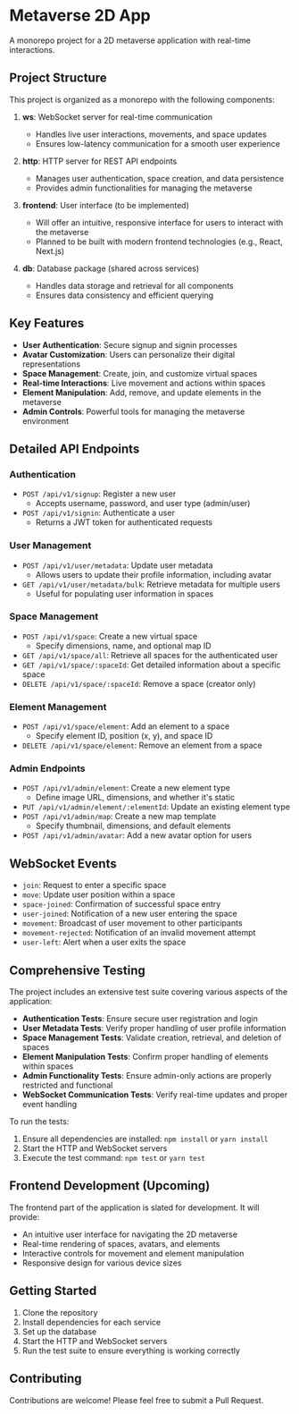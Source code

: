 # Metaverse 2D App

A monorepo project for a 2D metaverse application with real-time interactions.

## Project Structure

This project is organized as a monorepo with the following components:

1. **ws**: WebSocket server for real-time communication
   - Handles live user interactions, movements, and space updates
   - Ensures low-latency communication for a smooth user experience

2. **http**: HTTP server for REST API endpoints
   - Manages user authentication, space creation, and data persistence
   - Provides admin functionalities for managing the metaverse

3. **frontend**: User interface (to be implemented)
   - Will offer an intuitive, responsive interface for users to interact with the metaverse
   - Planned to be built with modern frontend technologies (e.g., React, Next.js)

4. **db**: Database package (shared across services)
   - Handles data storage and retrieval for all components
   - Ensures data consistency and efficient querying

## Key Features

- **User Authentication**: Secure signup and signin processes
- **Avatar Customization**: Users can personalize their digital representations
- **Space Management**: Create, join, and customize virtual spaces
- **Real-time Interactions**: Live movement and actions within spaces
- **Element Manipulation**: Add, remove, and update elements in the metaverse
- **Admin Controls**: Powerful tools for managing the metaverse environment

## Detailed API Endpoints

### Authentication
- `POST /api/v1/signup`: Register a new user
  - Accepts username, password, and user type (admin/user)
- `POST /api/v1/signin`: Authenticate a user
  - Returns a JWT token for authenticated requests

### User Management
- `POST /api/v1/user/metadata`: Update user metadata
  - Allows users to update their profile information, including avatar
- `GET /api/v1/user/metadata/bulk`: Retrieve metadata for multiple users
  - Useful for populating user information in spaces

### Space Management
- `POST /api/v1/space`: Create a new virtual space
  - Specify dimensions, name, and optional map ID
- `GET /api/v1/space/all`: Retrieve all spaces for the authenticated user
- `GET /api/v1/space/:spaceId`: Get detailed information about a specific space
- `DELETE /api/v1/space/:spaceId`: Remove a space (creator only)

### Element Management
- `POST /api/v1/space/element`: Add an element to a space
  - Specify element ID, position (x, y), and space ID
- `DELETE /api/v1/space/element`: Remove an element from a space

### Admin Endpoints
- `POST /api/v1/admin/element`: Create a new element type
  - Define image URL, dimensions, and whether it's static
- `PUT /api/v1/admin/element/:elementId`: Update an existing element type
- `POST /api/v1/admin/map`: Create a new map template
  - Specify thumbnail, dimensions, and default elements
- `POST /api/v1/admin/avatar`: Add a new avatar option for users

## WebSocket Events

- `join`: Request to enter a specific space
- `move`: Update user position within a space
- `space-joined`: Confirmation of successful space entry
- `user-joined`: Notification of a new user entering the space
- `movement`: Broadcast of user movement to other participants
- `movement-rejected`: Notification of an invalid movement attempt
- `user-left`: Alert when a user exits the space

## Comprehensive Testing

The project includes an extensive test suite covering various aspects of the application:

- **Authentication Tests**: Ensure secure user registration and login
- **User Metadata Tests**: Verify proper handling of user profile information
- **Space Management Tests**: Validate creation, retrieval, and deletion of spaces
- **Element Manipulation Tests**: Confirm proper handling of elements within spaces
- **Admin Functionality Tests**: Ensure admin-only actions are properly restricted and functional
- **WebSocket Communication Tests**: Verify real-time updates and proper event handling

To run the tests:
1. Ensure all dependencies are installed: `npm install` or `yarn install`
2. Start the HTTP and WebSocket servers
3. Execute the test command: `npm test` or `yarn test`

## Frontend Development (Upcoming)

The frontend part of the application is slated for development. It will provide:
- An intuitive user interface for navigating the 2D metaverse
- Real-time rendering of spaces, avatars, and elements
- Interactive controls for movement and element manipulation
- Responsive design for various device sizes

## Getting Started

1. Clone the repository
2. Install dependencies for each service
3. Set up the database
4. Start the HTTP and WebSocket servers
5. Run the test suite to ensure everything is working correctly

## Contributing

Contributions are welcome! Please feel free to submit a Pull Request.
